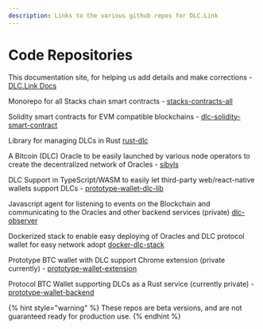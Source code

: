 ```yaml
---
description: Links to the various github repos for DLC.Link
---
```


# Code Repositories

This documentation site, for helping us add details and make corrections - [DLC.Link Docs](https://github.com/DLC-link/gitbook-docs)

Monorepo for all Stacks chain smart contracts - [stacks-contracts-all](https://github.com/DLC-link/stacks-contracts-all)

Solidity smart contracts for EVM compatible blockchains - [dlc-solidity-smart-contract](https://github.com/DLC-link/dlc-solidity-smart-contract)

Library for managing DLCs in Rust [rust-dlc](https://github.com/DLC-link/rust-dlc)

A Bitcoin (DLC) Oracle to be easily launched by various node operators to create the decentralized network of Oracles - [sibyls](https://github.com/DLC-link/sibyls)

DLC Support in TypeScript/WASM to easily let third-party web/react-native wallets support DLCs - [prototype-wallet-dlc-lib](https://github.com/DLC-link/prototype-wallet-dlc-lib)&#x20;

Javascript agent for listening to events on the Blockchain and communicating to the Oracles and other backend services (private) [dlc-observer](https://github.com/DLC-link/dlc-observer)

Dockerized stack to enable easy deploying of Oracles and DLC protocol wallet for easy network adopt [docker-dlc-stack](https://github.com/DLC-link/docker-dlc-stack)

Prototype BTC wallet with DLC support Chrome extension (private currently) - [prototype-wallet-extension](https://github.com/DLC-link/prototype-wallet-extension)&#x20;

Protocol BTC Wallet supporting DLCs as a Rust service (currently private) - [prototype-wallet-backend](https://github.com/DLC-link/prototype-wallet-backend)

{% hint style="warning" %}
These repos are beta versions, and are not guaranteed ready for production use.&#x20;
{% endhint %}
